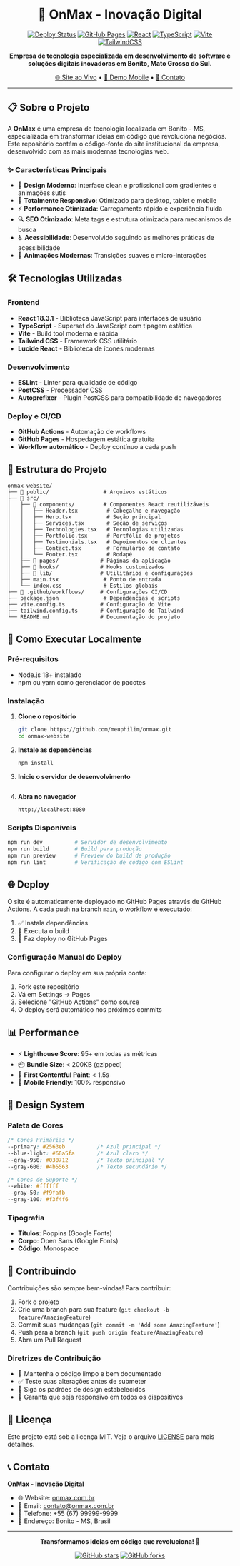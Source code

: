 <div align="center">

# 🚀 OnMax - Inovação Digital

[![Deploy Status](https://github.com/meuphilim/Projeto-OnMax/actions/workflows/deploy.yml/badge.svg)](https://github.com/meuphilim/Projeto-OnMax/actions/workflows/deploy.yml)
[![GitHub Pages](https://img.shields.io/badge/GitHub%20Pages-Live-brightgreen)]((https://meuphilim.github.io/OnMax/))
[![React](https://img.shields.io/badge/React-18.3.1-blue)](https://reactjs.org/)
[![TypeScript](https://img.shields.io/badge/TypeScript-5.5.3-blue)](https://www.typescriptlang.org/)
[![Vite](https://img.shields.io/badge/Vite-5.4.2-purple)](https://vitejs.dev/)
[![TailwindCSS](https://img.shields.io/badge/TailwindCSS-3.4.10-blue)](https://tailwindcss.com/)

**Empresa de tecnologia especializada em desenvolvimento de software e soluções digitais inovadoras em Bonito, Mato Grosso do Sul.**

[🌐 Site ao Vivo](https://usuario.github.io/onmax) • [📱 Demo Mobile](https://usuario.github.io/onmax) • [📧 Contato](mailto:contato@onmax.com.br)

</div>

---

## 📋 Sobre o Projeto

A **OnMax** é uma empresa de tecnologia localizada em Bonito - MS, especializada em transformar ideias em código que revoluciona negócios. Este repositório contém o código-fonte do site institucional da empresa, desenvolvido com as mais modernas tecnologias web.

### ✨ Características Principais

- 🎨 **Design Moderno**: Interface clean e profissional com gradientes e animações sutis
- 📱 **Totalmente Responsivo**: Otimizado para desktop, tablet e mobile
- ⚡ **Performance Otimizada**: Carregamento rápido e experiência fluida
- 🔍 **SEO Otimizado**: Meta tags e estrutura otimizada para mecanismos de busca
- ♿ **Acessibilidade**: Desenvolvido seguindo as melhores práticas de acessibilidade
- 🌙 **Animações Modernas**: Transições suaves e micro-interações

## 🛠️ Tecnologias Utilizadas

### Frontend
- **React 18.3.1** - Biblioteca JavaScript para interfaces de usuário
- **TypeScript** - Superset do JavaScript com tipagem estática
- **Vite** - Build tool moderna e rápida
- **Tailwind CSS** - Framework CSS utilitário
- **Lucide React** - Biblioteca de ícones modernas

### Desenvolvimento
- **ESLint** - Linter para qualidade de código
- **PostCSS** - Processador CSS
- **Autoprefixer** - Plugin PostCSS para compatibilidade de navegadores

### Deploy e CI/CD
- **GitHub Actions** - Automação de workflows
- **GitHub Pages** - Hospedagem estática gratuita
- **Workflow automático** - Deploy contínuo a cada push

## 📂 Estrutura do Projeto

```
onmax-website/
├── 📁 public/                 # Arquivos estáticos
├── 📁 src/
│   ├── 📁 components/         # Componentes React reutilizáveis
│   │   ├── Header.tsx         # Cabeçalho e navegação
│   │   ├── Hero.tsx           # Seção principal
│   │   ├── Services.tsx       # Seção de serviços
│   │   ├── Technologies.tsx   # Tecnologias utilizadas
│   │   ├── Portfolio.tsx      # Portfólio de projetos
│   │   ├── Testimonials.tsx   # Depoimentos de clientes
│   │   ├── Contact.tsx        # Formulário de contato
│   │   └── Footer.tsx         # Rodapé
│   ├── 📁 pages/             # Páginas da aplicação
│   ├── 📁 hooks/             # Hooks customizados
│   ├── 📁 lib/               # Utilitários e configurações
│   ├── main.tsx              # Ponto de entrada
│   └── index.css             # Estilos globais
├── 📁 .github/workflows/     # Configurações CI/CD
├── package.json              # Dependências e scripts
├── vite.config.ts           # Configuração do Vite
├── tailwind.config.ts       # Configuração do Tailwind
└── README.md                # Documentação do projeto
```

## 🚀 Como Executar Localmente

### Pré-requisitos
- Node.js 18+ instalado
- npm ou yarn como gerenciador de pacotes

### Instalação

1. **Clone o repositório**
   ```bash
   git clone https://github.com/meuphilim/onmax.git
   cd onmax-website
   ```

2. **Instale as dependências**
   ```bash
   npm install
   ```

3. **Inicie o servidor de desenvolvimento**
   ```bash
   
   ```

4. **Abra no navegador**
   ```
   http://localhost:8080
   ```

### Scripts Disponíveis

```bash
npm run dev          # Servidor de desenvolvimento
npm run build        # Build para produção
npm run preview      # Preview do build de produção
npm run lint         # Verificação de código com ESLint
```

## 🌐 Deploy

O site é automaticamente deployado no GitHub Pages através de GitHub Actions. A cada push na branch `main`, o workflow é executado:

1. ✅ Instala dependências
2. 🔨 Executa o build
3. 🚀 Faz deploy no GitHub Pages

### Configuração Manual do Deploy

Para configurar o deploy em sua própria conta:

1. Fork este repositório
2. Vá em Settings → Pages
3. Selecione "GitHub Actions" como source
4. O deploy será automático nos próximos commits

## 📊 Performance

- ⚡ **Lighthouse Score**: 95+ em todas as métricas
- 📦 **Bundle Size**: < 200KB (gzipped)
- 🚀 **First Contentful Paint**: < 1.5s
- 📱 **Mobile Friendly**: 100% responsivo

## 🎨 Design System

### Paleta de Cores
```css
/* Cores Primárias */
--primary: #2563eb          /* Azul principal */
--blue-light: #60a5fa       /* Azul claro */
--gray-950: #030712         /* Texto principal */
--gray-600: #4b5563         /* Texto secundário */

/* Cores de Suporte */
--white: #ffffff
--gray-50: #f9fafb
--gray-100: #f3f4f6
```

### Tipografia
- **Títulos**: Poppins (Google Fonts)
- **Corpo**: Open Sans (Google Fonts)
- **Código**: Monospace

## 🤝 Contribuindo

Contribuições são sempre bem-vindas! Para contribuir:

1. Fork o projeto
2. Crie uma branch para sua feature (`git checkout -b feature/AmazingFeature`)
3. Commit suas mudanças (`git commit -m 'Add some AmazingFeature'`)
4. Push para a branch (`git push origin feature/AmazingFeature`)
5. Abra um Pull Request

### Diretrizes de Contribuição

- 📝 Mantenha o código limpo e bem documentado
- ✅ Teste suas alterações antes de submeter
- 🎨 Siga os padrões de design estabelecidos
- 📱 Garanta que seja responsivo em todos os dispositivos

## 📝 Licença

Este projeto está sob a licença MIT. Veja o arquivo [LICENSE](LICENSE) para mais detalhes.

## 📞 Contato

**OnMax - Inovação Digital**

- 🌐 Website: [onmax.com.br](https://onmax.com.br)
- 📧 Email: contato@onmax.com.br
- 📱 Telefone: +55 (67) 99999-9999
- 📍 Endereço: Bonito - MS, Brasil

---

<div align="center">

**Transformamos ideias em código que revoluciona! 🚀**

[![GitHub stars](https://img.shields.io/github/stars/meuphilim/onmax?style=social)](https://github.com/meuphilim/onmax/stargazers)
[![GitHub forks](https://img.shields.io/github/forks/meuphilim/onmax?style=social)](https://github.com/meuphilim/onmax/network)

</div>
